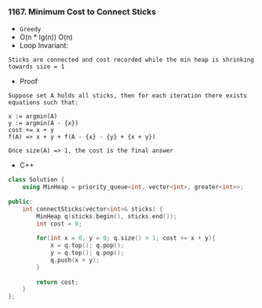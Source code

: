 ### 1167. Minimum Cost to Connect Sticks
* `Greedy`
* O(n * lg(n)) O(n)
* Loop Invariant: 
```
Sticks are connected and cost recorded while the min heap is shrinking towards size = 1
```
* Proof
```
Suppose set A holds all sticks, then for each iteration there exists equations such that:

x := argmin(A)
y := argmin(A - {x})
cost += x + y
f(A) => x + y + f(A - {x} - {y} + {x + y})

Once size(A) => 1, the cost is the final answer
```
* C++
```cpp
class Solution {
    using MinHeap = priority_queue<int, vector<int>, greater<int>>;
    
public:
    int connectSticks(vector<int>& sticks) {
        MinHeap q(sticks.begin(), sticks.end());
        int cost = 0;
        
        for(int x = 0, y = 0; q.size() > 1; cost += x + y){
            x = q.top(); q.pop();
            y = q.top(); q.pop();
            q.push(x + y);
        }
        
        return cost;
    }
};
```
